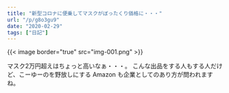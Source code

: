 ```yaml
---
title: "新型コロナに便乗してマスクがぼったくり価格に・・・"
url: "/p/g8o3gu9"
date: "2020-02-29"
tags: ["日記"]
---
```


{{< image border="true" src="img-001.png" >}}

マスク2万円超えはちょっと高いなぁ・・・。
こんな出品をする人もする人だけど、こーゆーのを野放しにする Amazon も企業としてのあり方が問われますね。

